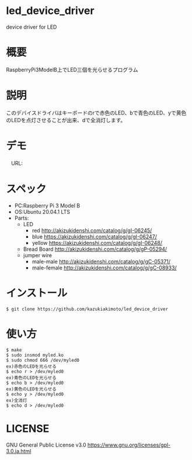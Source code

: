# led_device_driver
device driver for LED

# 概要
RaspberryPi3ModelB上でLED三個を光らせるプログラム

# 説明
このデバイスドライバはキーボードのrで赤色のLED、bで青色のLED、yで黄色のLEDを点灯させることが出来、dで全消灯します。

# デモ
　URL:
 
# スペック
- PC:Raspberry Pi 3 Model B  
- OS:Ubuntu 20.04.1 LTS  
- Parts:
  - LED  
    - red http://akizukidenshi.com/catalog/g/gI-06245/ 
    - blue https://akizukidenshi.com/catalog/g/gI-06247/  
    - yellow https://akizukidenshi.com/catalog/g/gI-06248/  
  - Bread Board http://akizukidenshi.com/catalog/g/gP-05294/  
  - jumper wire 
    - male-male http://akizukidenshi.com/catalog/g/gC-05371/  
    - male-female http://akizukidenshi.com/catalog/g/gC-08933/  
 
# インストール
~~~
$ git clone https://github.com/kazukiakimoto/led_device_driver
~~~

# 使い方
~~~
$ make
$ sudo insmod myled.ko  
$ sudo chmod 666 /dev/myled0 
ex)赤色のLEDを光らせる
$ echo r > /dev/myled0
ex)青色のLEDを光らせる
$ echo b > /dev/myled0
ex)黄色のLEDを光らせる
$ echo y > /dev/myled0
ex)全消灯
$ echo d > /dev/myled0
~~~


# LICENSE
GNU General Public License v3.0
https://www.gnu.org/licenses/gpl-3.0.ja.html
